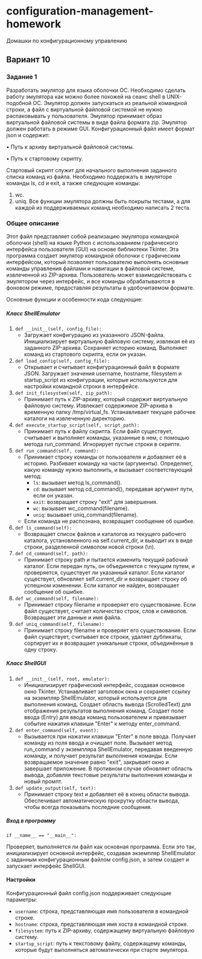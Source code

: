 # configuration-management-homework
Домашки по конфигурационному управлению
## Вариант 10
### Задание 1

Разработать эмулятор для языка оболочки ОС. Необходимо сделать работу эмулятора как можно более похожей на сеанс shell в UNIX-подобной ОС. Эмулятор должен запускаться из реальной командной строки, а файл с виртуальной файловой системой не нужно распаковывать у пользователя. Эмулятор принимает образ виртуальной файловой системы в виде файла формата zip. Эмулятор должен работать в режиме GUI.
Конфигурационный файл имеет формат json и содержит:

  • Путь к архиву виртуальной файловой системы.
  
  • Путь к стартовому скрипту.
  
Стартовый скрипт служит для начального выполнения заданного списка команд из файла.
Необходимо поддержать в эмуляторе команды ls, cd и exit, а также следующие команды:
  1. wc.
  2. uniq.
Все функции эмулятора должны быть покрыты тестами, а для каждой из поддерживаемых команд необходимо написать 2 теста.

### Общее описание

Этот файл представляет собой реализацию эмулятора командной оболочки (shell) на языке Python с использованием графического интерфейса пользователя (GUI) на основе библиотеки Tkinter. Эта программа создает эмулятор командной оболочки с графическим интерфейсом, который позволяет пользователю выполнять основные команды управления файлами и навигации в файловой системе, извлеченной из ZIP-архива. Пользователь может взаимодействовать с эмулятором через интерфейс, и все команды обрабатываются в фоновом режиме, предоставляя результаты в удобочитаемом формате.

Основные функции и особенности кода следующие:

##### Класс ShellEmulator
1. `def __init__(self, config_file):`
    - Загружает конфигурацию из указанного JSON-файла. Инициализирует виртуальную файловую систему, извлекая её из заданного ZIP-архива. Сохраняет историю команд. Выполняет команд из стартового скрипта, если он указан.
2. `def load_config(self, config_file):`
    - Открывает и считывает конфигурационный файл в формате JSON. Загружает значения username, hostname, filesystem и startup_script из конфигурации, которые используются для настройки командной строки в интерфейсе.
3. `def init_filesystem(self, zip_path):`
    - Принимает путь к ZIP-архиву, который содержит виртуальную файловую систему. Извлекает содержимое ZIP-архива в временную папку /tmp/virtual_fs. Устанавливает текущее рабочее каталоги на извлеченную директорию.
4. `def execute_startup_script(self, script_path):`
    - Принимает путь к файлу скрипта. Если файл существует, считывает и выполняет команды, указанные в нем, с помощью метода run_command. Игнорирует пустые строки в скрипте.
5. `def run_command(self, command):`
    - Принимает строку команды от пользователя и добавляет её в историю. Разбивает команду на части (аргументы). Определяет, какую команду нужно выполнить, и вызывает соответствующий метод:
        - `ls`: вызывает метод ls_command().
        - `cd`: вызывает метод cd_command(), передавая аргумент пути, если он указан.
        - `exit`: возвращает строку "exit" для завершения.
        - `wc`: вызывает wc_command(filename).
        - `uniq`: вызывает uniq_command(filename).
    - Если команда не распознана, возвращает сообщение об ошибке.
6. `def ls_command(self):`
    - Возвращает список файлов и каталогов из текущего рабочего каталога, установленного на self.current_dir, и выводит их в виде строки, разделенной символом новой строки (\n).
7. `def cd_command(self, path):`
    - Принимает строку path и пытается изменить текущий рабочий каталог. Если передан путь, он объединяется с текущим путем, и проверяется, существует ли указанный каталог. Если каталог существует, обновляет self.current_dir и возвращает строку об успешном изменении. Если каталог не найден, возвращает сообщение об ошибке.
8. `def wc_command(self, filename):`
    - Принимает строку filename и проверяет его существование. Если файл существует, считает количество строк, слов и символов. Возвращает эти данные и имя файла.
9. `def uniq_command(self, filename):`
    - Принимает строку filename и проверяет его существование. Если файл существует, считывает все строки, удаляет дубликаты, сортирует их и возвращает уникальные строки, объединённые в одну строку.
##### Класс ShellGUI
1. `def __init__(self, root, emulator):`
    - Инициализирует графический интерфейс, создавая основное окно Tkinter. Устанавливает заголовок окна и сохраняет ссылку на экземпляр ShellEmulator, который используется для выполнения команд. Создает область вывода (ScrolledText) для отображения результатов выполнения команд. Создает поле ввода (Entry) для ввода команд пользователем и привязывает событие нажатия клавиши "Enter" к методу enter_command.
2. `def enter_command(self, event):`
    - Вызывается при нажатии клавиши "Enter" в поле ввода. Получает команду из поля ввода и очищает поле. Вызывает метод run_command у экземпляра ShellEmulator, передавая введенную команду, и получает результат выполнения команды. Если возвращаемое значение равно "exit", закрывает окно и завершает приложение. В противном случае обновляет область вывода, добавляя текстовые результаты выполнения команды и новый промпт.
3. `def update_output(self, text):`
    - Принимает строку text и добавляет её в конец области вывода. Обеспечивает автоматическую прокрутку области вывода, чтобы всегда показывать последние сообщения.
##### Вход в программу
  `if __name__ == "__main__":` 
  
  Проверяет, выполняется ли файл как основная программа. Если это так, инициализирует основной интерфейс, создавая экземпляр ShellEmulator с заданным конфигурационным файлом config.json, а затем создает и запускает интерфейс ShellGUI.

#### Настройки

Конфигурационный файл config.json поддерживает следующие параметры:

- `username`: строка, представляющая имя пользователя в командной строке.
- `hostname`: строка, представляющая имя хоста в командной строке.
- `filesystem`: путь к ZIP-архиву, содержащему виртуальную файловую систему.
- `startup_script`: путь к текстовому файлу, содержащему команды, которые будут выполняться автоматически при старте эмулятора.
